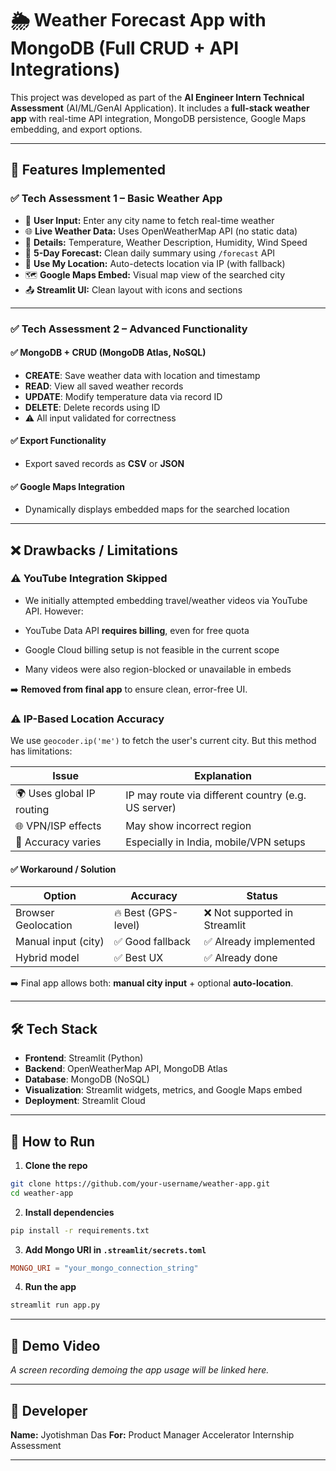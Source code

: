 # 🌦️ Weather Forecast App with MongoDB (Full CRUD + API Integrations)

This project was developed as part of the **AI Engineer Intern Technical Assessment** (AI/ML/GenAI Application). It includes a **full-stack weather app** with real-time API integration, MongoDB persistence, Google Maps embedding, and export options.

---

## 🚀 Features Implemented

### ✅ Tech Assessment 1 – Basic Weather App

- 📍 **User Input:** Enter any city name to fetch real-time weather
- 🌐 **Live Weather Data:** Uses OpenWeatherMap API (no static data)
- 🧊 **Details:** Temperature, Weather Description, Humidity, Wind Speed
- 📅 **5-Day Forecast:** Clean daily summary using `/forecast` API
- 📍 **Use My Location:** Auto-detects location via IP (with fallback)
- 🗺️ **Google Maps Embed:** Visual map view of the searched city
- 📤 **Streamlit UI:** Clean layout with icons and sections

---

### ✅ Tech Assessment 2 – Advanced Functionality

#### ✅ MongoDB + CRUD (MongoDB Atlas, NoSQL)
- **CREATE**: Save weather data with location and timestamp
- **READ**: View all saved weather records
- **UPDATE**: Modify temperature data via record ID
- **DELETE**: Delete records using ID
- ⚠️ All input validated for correctness

#### ✅ Export Functionality
- Export saved records as **CSV** or **JSON**

#### ✅ Google Maps Integration
- Dynamically displays embedded maps for the searched location

---

## ❌ Drawbacks / Limitations

### ⚠️ YouTube Integration Skipped
- We initially attempted embedding travel/weather videos via YouTube API. However:

- YouTube Data API **requires billing**, even for free quota
- Google Cloud billing setup is not feasible in the current scope
- Many videos were also region-blocked or unavailable in embeds

➡️ **Removed from final app** to ensure clean, error-free UI.

### ⚠️ IP-Based Location Accuracy
We use `geocoder.ip('me')` to fetch the user's current city. But this method has limitations:

| Issue | Explanation |
|-------|-------------|
| 🌍 Uses global IP routing | IP may route via different country (e.g. US server) |
| 🌐 VPN/ISP effects | May show incorrect region |
| 🔁 Accuracy varies | Especially in India, mobile/VPN setups |

#### ✅ Workaround / Solution
| Option | Accuracy | Status |
|--------|----------|--------|
| Browser Geolocation | 🔥 Best (GPS-level) | ❌ Not supported in Streamlit |
| Manual input (city) | ✅ Good fallback | ✅ Already implemented |
| Hybrid model | ✅ Best UX | ✅ Already done |

➡️ Final app allows both: **manual city input** + optional **auto-location**.

---

## 🛠️ Tech Stack

- **Frontend**: Streamlit (Python)
- **Backend**: OpenWeatherMap API, MongoDB Atlas
- **Database**: MongoDB (NoSQL)
- **Visualization**: Streamlit widgets, metrics, and Google Maps embed
- **Deployment**: Streamlit Cloud

---

## 🧪 How to Run

1. **Clone the repo**  
```bash
git clone https://github.com/your-username/weather-app.git
cd weather-app
```

2. **Install dependencies**  
```bash
pip install -r requirements.txt
```

3. **Add Mongo URI in `.streamlit/secrets.toml`**  
```toml
MONGO_URI = "your_mongo_connection_string"
```

4. **Run the app**  
```bash
streamlit run app.py
```

---

## 🎥 Demo Video
*A screen recording demoing the app usage will be linked here.*

---

## 👤 Developer

**Name:** Jyotishman Das
**For:** Product Manager Accelerator Internship Assessment  

---
